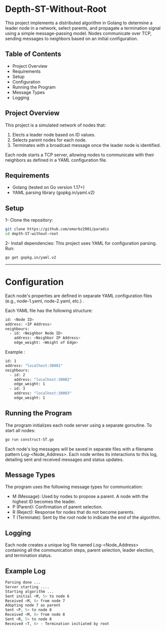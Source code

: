 # Depth-ST-Without-Root
This project implements a distributed algorithm in Golang to determine a leader node in a network, select parents, and propagate a termination signal using a simple message-passing model. Nodes communicate over TCP, sending messages to neighbors based on an initial configuration.



## Table of Contents

- Project Overview
- Requirements
- Setup
- Configuration
- Running the Program
- Message Types
- Logging



## Project Overview

This project is a simulated network of nodes that:

1) Elects a leader node based on ID values.
2) Selects parent nodes for each node.
3) Terminates with a broadcast message once the leader node is identified.

Each node starts a TCP server, allowing nodes to communicate with their neighbors as defined in a YAML configuration file.

## Requirements

- Golang (tested on Go version 1.17+)
- YAML parsing library (gopkg.in/yaml.v2)

## Setup

1- Clone the repository:

```bash
git clone https://github.com/omarbz2001/paradis
cd depth-ST-without-root
```
2- Install dependencies: This project uses YAML for configuration parsing. Run:
```bash
go get gopkg.in/yaml.v2
```

***

# Configuration
Each node's properties are defined in separate YAML configuration files (e.g., node-1.yaml, node-2.yaml, etc.) .

Each YAML file has the following structure:
```bash
id: <Node ID>
address: <IP Address>
neighbours:
  - id: <Neighbor Node ID>
    address: <Neighbor IP Address>
    edge_weight: <Weight of Edge>
```
Example : 
```bash
id: 1
address: "localhost:30001"
neighbours:
  - id: 2
    address: "localhost:30002"
    edge_weight: 1
  - id: 3
    address: "localhost:30003"
    edge_weight: 1
```

## Running the Program
The program initializes each node server using a separate goroutine. To start all nodes:
```bash
go run construct-ST.go
```
Each node's log messages will be saved in separate files with a filename pattern Log-<Node_Address>. 
Each node writes its interactions to this log, detailing sent and received messages and status updates.

## Message Types
The program uses the following message types for communication:

- M (Message): Used by nodes to propose a parent. A node with the highest ID becomes the leader.
- P (Parent): Confirmation of parent selection.
- R (Reject): Response for nodes that do not become parents.
- T (Terminate): Sent by the root node to indicate the end of the algorithm.
## Logging
Each node creates a unique log file named Log-<Node_Address> containing all the communication steps, parent selection, leader election, and termination status.
## Example Log
```bash
Parsing done ...
Server starting ....
Starting algorithm ...
Sent initial <M, 5> to node 6
Received <M, 8> from node 7
Adopting node 7 as parent
Sent <P, 5> to node 8
Received <M, 8> from node 8
Sent <R, 5> to node 8
Received <T, 8> - Termination initiated by root

```




